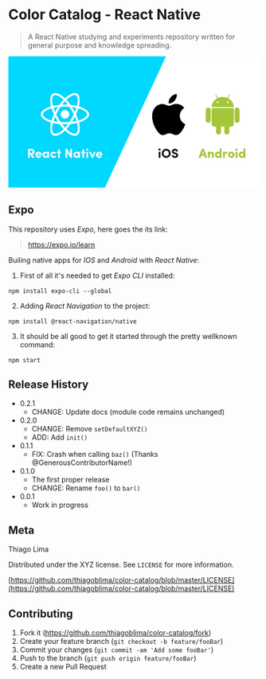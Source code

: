 # Color Catalog - React Native 
> A React Native studying and experiments repository written for general purpose and knowledge spreading.

![](assets/reactnative.jpg)

## Expo

This repository uses *Expo*, here goes the its link:

> https://expo.io/learn

Builing native apps for _IOS_ and _Android_ with *React Native*:

1. First of all it's needed to get *Expo CLI* installed:

```
npm install expo-cli --global
```

2. Adding _React Navigation_ to the project:

```
npm install @react-navigation/native
```

3. It should be all good to get it started through the pretty wellknown command:

```
npm start
```


## Release History

* 0.2.1
    * CHANGE: Update docs (module code remains unchanged)
* 0.2.0
    * CHANGE: Remove `setDefaultXYZ()`
    * ADD: Add `init()`
* 0.1.1
    * FIX: Crash when calling `baz()` (Thanks @GenerousContributorName!)
* 0.1.0
    * The first proper release
    * CHANGE: Rename `foo()` to `bar()`
* 0.0.1
    * Work in progress

## Meta

Thiago Lima

Distributed under the XYZ license. See ``LICENSE`` for more information.

[https://github.com/thiagoblima/color-catalog/blob/master/LICENSE](https://github.com/thiagoblima/color-catalog/blob/master/LICENSE)

## Contributing

1. Fork it (<https://github.com/thiagoblima/color-catalog/fork>)
2. Create your feature branch (`git checkout -b feature/fooBar`)
3. Commit your changes (`git commit -am 'Add some fooBar'`)
4. Push to the branch (`git push origin feature/fooBar`)
5. Create a new Pull Request


[wiki]: https://github.com/thiagoblima/color-catalog/wiki